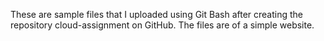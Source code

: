 These are sample files that I uploaded using Git Bash after creating the repository cloud-assignment on GitHub. The files are of a simple website.
